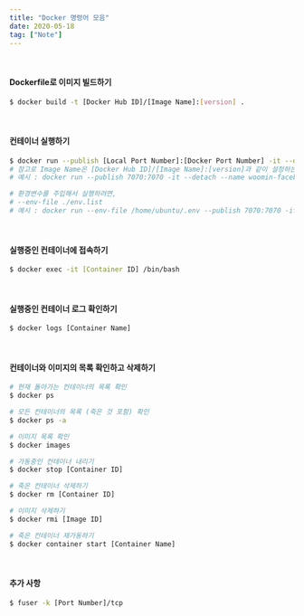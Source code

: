 ```yaml
---
title: "Docker 명령어 모음"
date: 2020-05-18
tag: ["Note"]
---
```


<br />

#### Dockerfile로 이미지 빌드하기

```bash
$ docker build -t [Docker Hub ID]/[Image Name]:[version] .
```

<br />

#### 컨테이너 실행하기

```bash
$ docker run --publish [Local Port Number]:[Docker Port Number] -it --detach --name [New Container Name] [Image Name] /bin/bash
# 참고로 Image Name은 [Docker Hub ID]/[Image Name]:[version]과 같이 설정하는 것이 좋다.
# 예시 : docker run --publish 7070:7070 -it --detach --name woomin-facebook-codedeploy dal96k/woomin-facebook:latest /bin/bash

# 환경변수를 주입해서 실행하려면,
# --env-file ./env.list
# 예시 : docker run --env-file /home/ubuntu/.env --publish 7070:7070 -it --detach --name woomin-facebook-codedeploy dal96k/woomin-facebook:latest /bin/bash
```

<br />

#### 실행중인 컨테이너에 접속하기

```bash
$ docker exec -it [Container ID] /bin/bash
```

<br />

#### 실행중인 컨테이너 로그 확인하기

```bash
$ docker logs [Container Name]
```

<br />

#### 컨테이너와 이미지의 목록 확인하고 삭제하기

```bash
# 현재 돌아가는 컨테이너의 목록 확인
$ docker ps

# 모든 컨테이너의 목록 (죽은 것 포함) 확인
$ docker ps -a

# 이미지 목록 확인
$ docker images

# 가동중인 컨테이너 내리기
$ docker stop [Container ID]

# 죽은 컨테이너 삭제하기
$ docker rm [Container ID]

# 이미지 삭제하기
$ docker rmi [Image ID]

# 죽은 컨테이너 재가동하기
$ docker container start [Container Name]
```

<br />

#### 추가 사항

```bash
$ fuser -k [Port Number]/tcp
```
